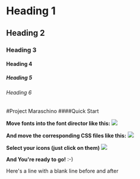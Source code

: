 # Heading 1
## Heading 2
### Heading 3
#### Heading 4
##### Heading 5
###### Heading 6

#Project Maraschino
####Quick Start

**Move fonts into the font director like this:**
<img src ="https://cloud.githubusercontent.com/assets/1979777/8267094/10d6d388-174b-11e5-8aca-27a53670b12c.jpg"/>
  
**And move the corresponding CSS files like this:**
<img src = "https://cloud.githubusercontent.com/assets/1979777/8267087/c3b0afa2-174a-11e5-92b5-82566b937618.jpg" />

**Select your icons (just click on them)**
<img src = "https://cloud.githubusercontent.com/assets/1979777/8267057/0f759472-1749-11e5-9395-c5c9a6ecbd2a.jpg" />

**And You're ready to go!** :-)

Here's a line with a blank line before and after


